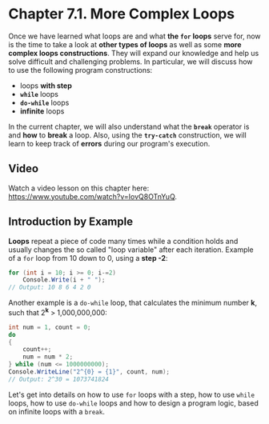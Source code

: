 # Chapter 7.1. More Complex Loops

Once we have learned what loops are and what **the `for` loops** serve for, now is the time to take a look at **other types of loops** as well as some **more complex loops constructions**. They will expand our knowledge and help us solve difficult and challenging problems. In particular, we will discuss how to use the following program constructions:

  * loops **with step**
  * **`while`** loops
  * **`do-while`** loops
  * **infinite** loops

In the current chapter, we will also understand what the **`break`** operator is and **how** to **break** a loop. Also, using the **`try-catch`** construction, we will learn to keep track of **errors** during our program's execution.

## Video

<div class="video-player">
  Watch a video lesson on this chapter here: <a target="_blank"
  href="https://www.youtube.com/watch?v=IovQ8OTnYuQ">
  https://www.youtube.com/watch?v=IovQ8OTnYuQ</a>.
</div>

## Introduction by Example

**Loops** repeat a piece of code many times while a condition holds and usually changes the so called "loop variable" after each iteration. Example of a `for` loop from 10 down to 0, using a **step -2**:
```csharp
for (int i = 10; i >= 0; i-=2)
    Console.Write(i + " ");
// Output: 10 8 6 4 2 0
```

Another example is a `do-while` loop, that calculates the minimum number **k**, such that 2<sup>**k**</sup> > 1,000,000,000:
```csharp
int num = 1, count = 0;
do
{
    count++;
    num = num * 2;
} while (num <= 1000000000);
Console.WriteLine("2^{0} = {1}", count, num);
// Output: 2^30 = 1073741824
```

Let's get into details on how to use `for` loops with a step, how to use `while` loops, how to use `do-while` loops and how to design a program logic, based on infinite loops with a `break`.
